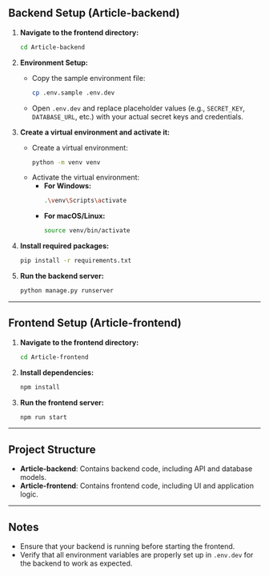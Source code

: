 ## Backend Setup (Article-backend)

1. **Navigate to the frontend directory:**
   ```bash
   cd Article-backend
   ```

2. **Environment Setup:**
   - Copy the sample environment file:
     ```bash
     cp .env.sample .env.dev
     ```
   - Open `.env.dev` and replace placeholder values (e.g., `SECRET_KEY`, `DATABASE_URL`, etc.) with your actual secret keys and credentials.

3. **Create a virtual environment and activate it:**
   - Create a virtual environment:
     ```bash
     python -m venv venv
     ```
   - Activate the virtual environment:
     - **For Windows:**
       ```bash
       .\venv\Scripts\activate
       ```
     - **For macOS/Linux:**
       ```bash
       source venv/bin/activate
       ```

4. **Install required packages:**
   ```bash
   pip install -r requirements.txt
   ```

5. **Run the backend server:**
   ```bash
   python manage.py runserver
   ```

---

## Frontend Setup (Article-frontend)

1. **Navigate to the frontend directory:**
   ```bash
   cd Article-frontend
   ```

2. **Install dependencies:**
   ```bash
   npm install
   ```

3. **Run the frontend server:**
   ```bash
   npm run start
   ```

---

## Project Structure

- **Article-backend**: Contains backend code, including API and database models.
- **Article-frontend**: Contains frontend code, including UI and application logic.

---

## Notes

- Ensure that your backend is running before starting the frontend.
- Verify that all environment variables are properly set up in `.env.dev` for the backend to work as expected.
